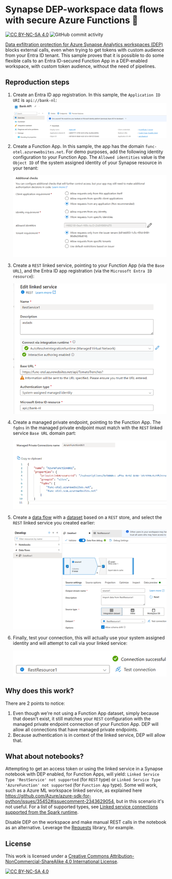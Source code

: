 # Synapse DEP-workspace data flows with secure Azure Functions 🌊

[![CC BY-NC-SA 4.0][cc-by-nc-sa-shield]][cc-by-nc-sa]
![GitHub commit activity](https://img.shields.io/github/commit-activity/m/erwinkramer/synapse-dep-data-flows-func)

[Data exfiltration protection for Azure Synapse Analytics workspaces (DEP)](https://docs.azure.cn/en-us/synapse-analytics/security/workspace-data-exfiltration-protection) blocks external calls, even when trying to get tokens with custom audience from your Entra ID tenant. This sample proves that it is possible to do some flexible calls to an Entra ID-secured Function App in a DEP-enabled workspace, with custom token audience, without the need of pipelines. 

## Reproduction steps

1. Create an Entra ID app registration. In this sample, the `Application ID URI` is `api://bank-nl`:
![alt text](.images/app.png)

1. Create a Function App. In this sample, the app has the domain `func-otel.azurewebsites.net`. For demo purposes, add the following identity configuration to your Function App. The `Allowed identities` value is the `Object ID` of the system assigned identity of your Synapse resource in your tenant:

   ![alt text](.images/functionapp.png)

1. Create a `REST` linked service, pointing to your Function App (via the `Base URL`), and the Entra ID app registration (via the `Microsoft Entra ID resource`):

   ![alt text](.images/linked-service.png)

1. Create a managed private endpoint, pointing to the Function App. The `fqdns` in the managed private endpoint must match with the `REST` linked service `Base URL` domain part:

   ![alt text](.images/mpe.png)

1. Create a [data flow](https://learn.microsoft.com/en-us/azure/synapse-analytics/concepts-data-flow-overview) with a [dataset](https://learn.microsoft.com/en-us/azure/data-factory/concepts-datasets-linked-services?tabs=data-factory) based on a `REST` store, and select the `REST` linked service you created earlier:

   ![alt text](.images/dataflow.png)

1. Finally, test your connection, this will actually use your system assigned identity and will attempt to call via your linked service:

   ![alt text](.images/test.png)

## Why does this work? 

There are 2 points to notice:

1. Even though we're not using a Function App dataset, simply because that doesn't exist, it still matches your `REST` configuration with the managed private endpoint connection of your Function App. DEP will allow all connections that have managed private endpoints.
1. Because authentication is in context of the linked service, DEP will allow that.

## What about notebooks?

Attempting to get an access token or using the linked service in a Synapse notebook with DEP enabled, for Function Apps, will yield: `Linked Service Type 'RestService' not supported`  (for `REST` type) or `Linked Service Type 'AzureFunction' not supported` (for `Function App` type). Some will work, such as a Azure ML workspace linked service, as explained here https://github.com/Azure/azure-sdk-for-python/issues/35452#issuecomment-2343629054, but in this scenario it's not useful. For a list of supported types, see [Linked service connections supported from the Spark runtime](https://learn.microsoft.com/en-us/azure/synapse-analytics/spark/apache-spark-secure-credentials-with-tokenlibrary?pivots=programming-language-python#linked-service-connections-supported-from-the-spark-runtime).

Disable DEP on the workspace and make manual REST calls in the notebook as an alternative. Leverage the [Requests](https://pypi.org/project/requests/) library, for example.

## License

This work is licensed under a
[Creative Commons Attribution-NonCommercial-ShareAlike 4.0 International License][cc-by-nc-sa].

[![CC BY-NC-SA 4.0][cc-by-nc-sa-image]][cc-by-nc-sa]

[cc-by-nc-sa]: http://creativecommons.org/licenses/by-nc-sa/4.0/
[cc-by-nc-sa-image]: https://licensebuttons.net/l/by-nc-sa/4.0/88x31.png
[cc-by-nc-sa-shield]: https://img.shields.io/badge/License-CC%20BY--NC--SA%204.0-lightgrey.svg